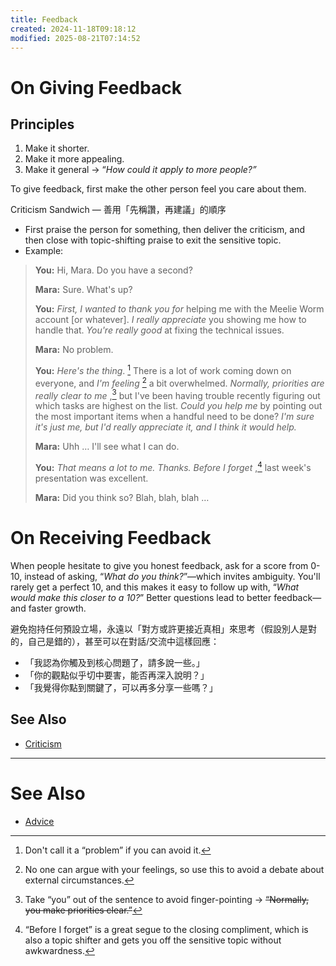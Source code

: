 ```yaml
---
title: Feedback
created: 2024-11-18T09:18:12
modified: 2025-08-21T07:14:52
---
```


# On Giving Feedback

## Principles

1. Make it shorter.
2. Make it more appealing.
3. Make it general → “_How could it apply to more people?”_

To give feedback, first make the other person feel you care about them.

Criticism Sandwich — 善用「先稱讚，再建議」的順序

* First praise the person for something, then deliver the criticism, and then close with topic-shifting praise to exit the sensitive topic.
* Example:

> **You:** Hi, Mara. Do you have a second?
>
> **Mara:** Sure. What's up?
>
> **You:** _First, I wanted to thank you for_ helping me with the Meelie Worm account [or whatever]. _I really appreciate_ you showing me how to handle that. _You're really good_ at fixing the technical issues.
>
> **Mara:** No problem.
>
> **You:** _Here's the thing_. [^1] There is a lot of work coming down on everyone, and _I'm feeling_ [^2] a bit overwhelmed. _Normally, priorities are really clear to me_ ,[^3] but I've been having trouble recently figuring out which tasks are highest on the list. _Could you help me_ by pointing out the most important items when a handful need to be done? _I'm sure it's just me, but I'd really appreciate it, and I think it would help._
>
> **Mara:** Uhh … I'll see what I can do.
>
> **You:** _That means a lot to me. Thanks. Before I forget_ ,[^4] last week's presentation was excellent.
>
> **Mara:** Did you think so? Blah, blah, blah …

# On Receiving Feedback

When people hesitate to give you honest feedback, ask for a score from 0-10, instead of asking, “_What do you think?_”—which invites ambiguity. You'll rarely get a perfect 10, and this makes it easy to follow up with, “_What would make this closer to a 10?_” Better questions lead to better feedback—and faster growth.

避免抱持任何預設立場，永遠以「對方或許更接近真相」來思考（假設別人是對的，自己是錯的），甚至可以在對話/交流中這樣回應：

* 「我認為你觸及到核心問題了，請多說一些。」
* 「你的觀點似乎切中要害，能否再深入說明？」
* 「我覺得你點到關鍵了，可以再多分享一些嗎？」

## See Also

* [Criticism](criticism.md)

---

# See Also

* [Advice](advice.md)

[^1]: Don't call it a “problem” if you can avoid it.
[^2]: No one can argue with your feelings, so use this to avoid a debate about external circumstances.
[^3]: Take “you” out of the sentence to avoid finger-pointing → ~~“Normally, you make priorities clear.”~~
[^4]: “Before I forget” is a great segue to the closing compliment, which is also a topic shifter and gets you off the sensitive topic without awkwardness.
